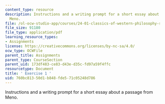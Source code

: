 ```yaml
---
content_type: resource
description: Instructions and a writing prompt for a short essay about a passage from
  Meno.
file: /ol-ocw-studio-app/courses/24-01-classics-of-western-philosophy-spring-2016/760bc81350d1b848fde571c05248d786_MIT24_01S16_Exercise1.pdf
file_size: 91180
file_type: application/pdf
learning_resource_types:
- Assignments
license: https://creativecommons.org/licenses/by-nc-sa/4.0/
ocw_type: OCWFile
parent_title: Assignments
parent_type: CourseSection
parent_uid: 173df483-ce83-d43e-d35c-fd97a59f4ffc
resourcetype: Document
title: ' Exercise 1 '
uid: 760bc813-50d1-b848-fde5-71c05248d786
---
```

Instructions and a writing prompt for a short essay about a passage from Meno.